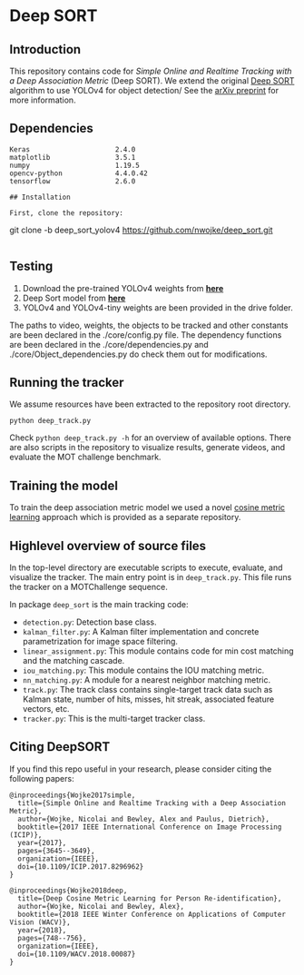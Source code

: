 # Deep SORT

## Introduction

This repository contains code for *Simple Online and Realtime Tracking with a Deep Association Metric* (Deep SORT).
We extend the original [Deep SORT](https://github.com/nwojke/deep_sort) algorithm to use YOLOv4 for object detection/
See the [arXiv preprint](https://arxiv.org/abs/1703.07402) for more information.

## Dependencies

```
Keras                     2.4.0
matplotlib                3.5.1 
numpy                     1.19.5
opencv-python             4.4.0.42 
tensorflow                2.6.0 

## Installation

First, clone the repository:
```
git clone -b deep_sort_yolov4 https://github.com/nwojke/deep_sort.git
```

```

## Testing

1. Download the pre-trained YOLOv4 weights from **[here](https://github.com/Mohit-robo/Deep_Learning/tree/main/Deep_sort/data/vehicle-detector)**
2. Deep Sort model from **[here](https://github.com/Mohit-robo/Deep_Learning/tree/main/Deep_sort/model_data)**
3. YOLOv4 and YOLOv4-tiny weights are been provided in the drive folder.

The paths to video, weights, the objects to be tracked and other constants are been declared in the ./core/config.py file.
The dependency functions are been declared in the ./core/dependencies.py and ./core/Object_dependencies.py do check them out for modifications.


## Running the tracker

We assume resources have been extracted to the repository root directory.
```
python deep_track.py 

```
Check `python deep_track.py -h` for an overview of available options.
There are also scripts in the repository to visualize results, generate videos,
and evaluate the MOT challenge benchmark.

## Training the model

To train the deep association metric model we used a novel [cosine metric learning](https://github.com/nwojke/cosine_metric_learning) approach which is provided as a separate repository.

## Highlevel overview of source files

In the top-level directory are executable scripts to execute, evaluate, and
visualize the tracker. The main entry point is in `deep_track.py`.
This file runs the tracker on a MOTChallenge sequence.

In package `deep_sort` is the main tracking code:

* `detection.py`: Detection base class.
* `kalman_filter.py`: A Kalman filter implementation and concrete
   parametrization for image space filtering.
* `linear_assignment.py`: This module contains code for min cost matching and
   the matching cascade.
* `iou_matching.py`: This module contains the IOU matching metric.
* `nn_matching.py`: A module for a nearest neighbor matching metric.
* `track.py`: The track class contains single-target track data such as Kalman
  state, number of hits, misses, hit streak, associated feature vectors, etc.
* `tracker.py`: This is the multi-target tracker class.

## Citing DeepSORT

If you find this repo useful in your research, please consider citing the following papers:

    @inproceedings{Wojke2017simple,
      title={Simple Online and Realtime Tracking with a Deep Association Metric},
      author={Wojke, Nicolai and Bewley, Alex and Paulus, Dietrich},
      booktitle={2017 IEEE International Conference on Image Processing (ICIP)},
      year={2017},
      pages={3645--3649},
      organization={IEEE},
      doi={10.1109/ICIP.2017.8296962}
    }

    @inproceedings{Wojke2018deep,
      title={Deep Cosine Metric Learning for Person Re-identification},
      author={Wojke, Nicolai and Bewley, Alex},
      booktitle={2018 IEEE Winter Conference on Applications of Computer Vision (WACV)},
      year={2018},
      pages={748--756},
      organization={IEEE},
      doi={10.1109/WACV.2018.00087}
    }
